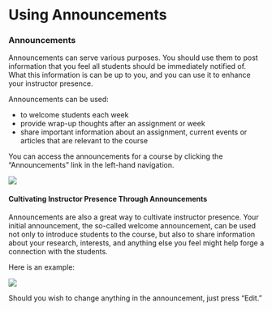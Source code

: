 # Using Announcements

### Announcements 

Announcements can serve various purposes. You should use them to post information that you feel all students should be immediately notified of. What this information is can be up to you, and you can use it to enhance your instructor presence.

Announcements can be used:

* to welcome students each week
* provide wrap-up thoughts after an assignment or week
* share important information about an assignment, current events or articles that are relevant to the course

You can access the announcements for a course by clicking the “Announcements” link in the left-hand navigation.

![](https://lh4.googleusercontent.com/Y6_9lRlt4miAQSmxUhGUvFgm0qFj4vYwiUqJS3lV-2_hGOESx6AoVh6u5DRBggolIzLp2-ml-J3KNGDm-NNQlwgblhxO4K2-I2e1lzgBz0VHktruz2ev6gLO77eL2j36lWjk9QiZ)

#### **Cultivating Instructor Presence Through Announcements**

Announcements are also a great way to cultivate instructor presence. Your initial announcement, the so-called welcome announcement, can be used not only to introduce students to the course, but also to share information about your research, interests, and anything else you feel might help forge a connection with the students.

Here is an example:

![](https://lh5.googleusercontent.com/bWLCqjIH4poYkpxa5LSX8PubFVH2hWUfqvtRFqHXNMrIYAUpS04yds5FyhJsBoMWAE62TQ5ykkZjxAT6KP49OoyS3yxM1pH1ZNS9mPGrnBGZ3tzryivpOhHpso3pOaWZgLJs4q6K)

Should you wish to change anything in the announcement, just press “Edit.”

